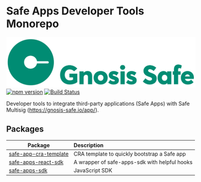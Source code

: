 # Safe Apps Developer Tools Monorepo

[![Logo](https://raw.githubusercontent.com/gnosis/safe-apps-sdk/master/assets/logo.png)](https://gnosis.pm/)
[![npm version](https://badge.fury.io/js/%40gnosis.pm%2Fsafe-apps-sdk.svg)](https://badge.fury.io/js/%40gnosis.pm%2Fsafe-apps-sdk)
[![Build Status](https://travis-ci.org/gnosis/safe-apps-sdk.svg?branch=master)](https://travis-ci.org/gnosis/pm-contracts)

Developer tools to integrate third-party applications (Safe Apps) with Safe Multisig (https://gnosis-safe.io/app/).

## Packages

| Package                                                                                                     | Description                                   |
| ----------------------------------------------------------------------------------------------------------- | :-------------------------------------------- |
| [safe-app-cra-template](https://github.com/gnosis/safe-apps-sdk/tree/master/packages/safe-app-cra-template) | CRA template to quickly bootstrap a Safe app  |
| [safe-apps-react-sdk](https://github.com/gnosis/safe-apps-sdk/tree/master/packages/safe-apps-react-sdk)     | A wrapper of safe-apps-sdk with helpful hooks |
| [safe-apps-sdk](https://github.com/gnosis/safe-apps-sdk/tree/master/packages/safe-apps-sdk)                 | JavaScript SDK                                |
